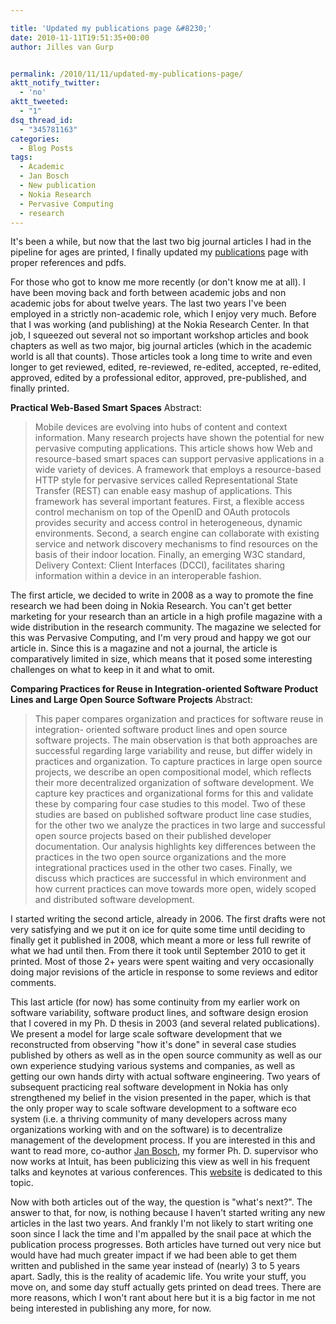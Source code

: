 ```yaml
---

title: 'Updated my publications page &#8230;'
date: 2010-11-11T19:51:35+00:00
author: Jilles van Gurp


permalink: /2010/11/11/updated-my-publications-page/
aktt_notify_twitter:
  - 'no'
aktt_tweeted:
  - "1"
dsq_thread_id:
  - "345781163"
categories:
  - Blog Posts
tags:
  - Academic
  - Jan Bosch
  - New publication
  - Nokia Research
  - Pervasive Computing
  - research
---
```

It's been a while, but now that the last two big journal articles I had in the pipeline for ages are printed, I finally updated my [publications](/publications.html) page with proper references and pdfs. 

For those who got to know me more recently (or don't know me at all). I have been moving back and forth between academic jobs and non academic jobs for about twelve years. The last two years I've been employed in a strictly non-academic role, which I enjoy very much. Before that I was working (and publishing) at the Nokia Research Center. In that job, I squeezed out several not so important workshop articles and book chapters as well as two major, big journal articles (which in the academic world is all that counts). Those articles took a long time to write and even longer to get reviewed, edited, re-reviewed, re-edited, accepted, re-edited, approved, edited by a professional editor, approved, pre-published, and finally printed. 

**Practical Web-Based Smart Spaces**
Abstract:
> Mobile devices are evolving into hubs of content and context information. Many research projects have shown the potential for new pervasive computing applications. This article shows how Web and resource-based smart spaces can support pervasive applications in a wide variety of devices. A framework that employs a resource-based HTTP style for pervasive services called Representational State Transfer (REST) can enable easy mashup of applications. This framework has several important features. First, a flexible access control mechanism on top of the OpenID and OAuth protocols provides security and access control in heterogeneous, dynamic environments. Second, a search engine can collaborate with existing service and network discovery mechanisms to find resources on the basis of their indoor location. Finally, an emerging W3C standard, Delivery Context: Client Interfaces (DCCI), facilitates sharing information within a device in an interoperable fashion.

The first article, we decided to write in 2008 as a way to promote the fine research we had been doing in Nokia Research. You can't get better marketing for your research than an article in a high profile magazine with a wide distribution in the research community. The magazine we selected for this was Pervasive Computing, and I'm very proud and happy we got our article in. Since this is a magazine and not a journal, the article is comparatively limited in size, which means that it posed some interesting challenges on what to keep in it and what to omit. 

**Comparing Practices for Reuse in Integration-oriented Software Product Lines and Large Open Source Software Projects**
Abstract:

> This paper compares organization and practices for software reuse in integration- oriented software product lines and open source software projects. The main observation is that both approaches are successful regarding large variability and reuse, but differ widely in practices and organization. To capture practices in large open source projects, we describe an open compositional model, which reflects their more decentralized organization of software development. We capture key practices and organizational forms for this and validate these by comparing four case studies to this model. Two of these studies are based on published software product line case studies, for the other two we analyze the practices in two large and successful open source projects based on their published developer documentation. Our analysis highlights key differences between the practices in the two open source organizations and the more integrational practices used in the other two cases. Finally, we discuss which practices are successful in which environment and how current practices can move towards more open, widely scoped and distributed software development.

I started writing the second article,  already in 2006. The first drafts were not very satisfying and we put it on ice for quite some time until deciding to finally get it published in 2008, which meant a more or less full rewrite of what we had until then. From there it took until September 2010 to get it printed. Most of those 2+ years were spent waiting and very occasionally doing major revisions of the article in response to some reviews and editor comments.  

This last article (for now) has some continuity from my earlier work on software variability, software product lines, and software design erosion that I covered in my Ph. D thesis in 2003 (and several related publications). We present a model for large scale software development that we reconstructed from observing "how it's done" in several case studies published by others as well as in the open source community as well as our own experience studying various systems and companies, as well as getting our own hands dirty with actual software engineering. Two years of subsequent practicing real software development in Nokia has only strengthened my belief in the vision presented in the paper, which is that the only proper way to scale software development to a software eco system (i.e. a thriving community of many developers across many organizations working with and on the software) is to decentralize management of the development process. If you are interested in this and want to read more, co-author [Jan Bosch](http://www.janbosch.com), my former Ph. D. supervisor who now works at Intuit, has been publicizing this view as well in his frequent talks and keynotes at various conferences. This  [website](http://www.software-ecosystems.com/Software_Ecosystems/Ecosystems.html) is dedicated to this topic.

Now with both articles out of the way, the question is "what's next?". The answer to that, for now, is nothing because I haven't started writing any new articles in the last two years. And frankly I'm not likely to start writing one soon since I lack the time and I'm appalled by the snail pace at which the publication process progresses. Both articles have turned out very nice but would have had much greater impact if we had been able to get them written and published in the same year instead of (nearly) 3 to 5 years apart. Sadly, this is the reality of academic life. You write your stuff, you move on, and some day stuff actually gets printed on dead trees. There are more reasons, which I won't rant about here but it is a big factor in me not being interested in publishing any more, for now.